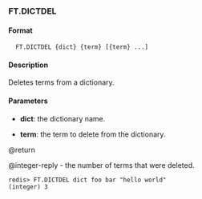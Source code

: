 
### FT.DICTDEL

#### Format
```
  FT.DICTDEL {dict} {term} [{term} ...]
```

#### Description

Deletes terms from a dictionary.

#### Parameters

* **dict**: the dictionary name.

* **term**: the term to delete from the dictionary.

@return

@integer-reply - the number of terms that were deleted.


```
redis> FT.DICTDEL dict foo bar "hello world"
(integer) 3
```